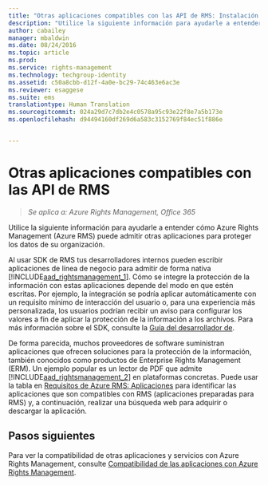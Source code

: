 ```yaml
---
title: "Otras aplicaciones compatibles con las API de RMS: Instalación y configuración | Azure RMS"
description: "Utilice la siguiente información para ayudarle a entender cómo Azure Rights Management (Azure RMS) puede admitir otras aplicaciones para proteger los datos de su organización."
author: cabailey
manager: mbaldwin
ms.date: 08/24/2016
ms.topic: article
ms.prod: 
ms.service: rights-management
ms.technology: techgroup-identity
ms.assetid: c50a8cbb-d12f-4a0e-bc29-74c463e6ac3e
ms.reviewer: esaggese
ms.suite: ems
translationtype: Human Translation
ms.sourcegitcommit: 024a29d7c7db2e4c0578a95c93e22f8e7a5b173e
ms.openlocfilehash: d94494160df269d6a583c3152769f84ec51f886e


---
```


# Otras aplicaciones compatibles con las API de RMS

>*Se aplica a: Azure Rights Management, Office 365*

Utilice la siguiente información para ayudarle a entender cómo Azure Rights Management (Azure RMS) puede admitir otras aplicaciones para proteger los datos de su organización.

Al usar SDK de RMS tus desarrolladores internos pueden escribir aplicaciones de línea de negocio para admitir de forma nativa [!INCLUDE[aad_rightsmanagement_1](../includes/aad_rightsmanagement_1_md.md)]. Cómo se integre la protección de la información con estas aplicaciones depende del modo en que estén escritas. Por ejemplo, la integración se podría aplicar automáticamente con un requisito mínimo de interacción del usuario o, para una experiencia más personalizada, los usuarios podrían recibir un aviso para configurar los valores a fin de aplicar la protección de la información a los archivos. Para más información sobre el SDK, consulte la [Guía del desarrollador de](../develop/developers-guide.md).

De forma parecida, muchos proveedores de software suministran aplicaciones que ofrecen soluciones para la protección de la información, también conocidos como productos de Enterprise Rights Management (ERM). Un ejemplo popular es un lector de PDF que admite [!INCLUDE[aad_rightsmanagement_2](../includes/aad_rightsmanagement_2_md.md)] en plataformas concretas. Puede usar la tabla en [Requisitos de Azure RMS: Aplicaciones](../get-started/requirements-applications.md) para identificar las aplicaciones que son compatibles con RMS (aplicaciones preparadas para RMS) y, a continuación, realizar una búsqueda web para adquirir o descargar la aplicación.

## Pasos siguientes

Para ver la compatibilidad de otras aplicaciones y servicios con Azure Rights Management, consulte [Compatibilidad de las aplicaciones con Azure Rights Management](applications-support.md).


<!--HONumber=Aug16_HO4-->



